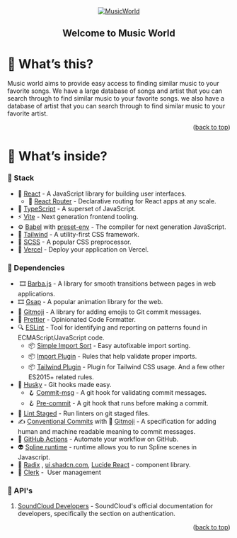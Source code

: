 <div id="top"></div>

<!--
*** I'm using markdown "reference style" links for readability.
*** Reference links are enclosed in brackets [ ] instead of parentheses ( ).
*** See the bottom of this document for the declaration of the reference variables
*** for contributors-url, forks-url, etc. This is an optional, concise syntax you may use.
*** https://www.markdownguide.org/basic-syntax/#reference-style-links
-->

<!-- <p align="center">
  <a href="https://github.com/Drumpy/vrttv-boilerplate/stargazers">
    <img src="https://img.shields.io/github/stars/Drumpy/vrttv-boilerplate.svg?style=for-the-badge" />
  </a>
  <a href="https://github.com/Drumpy/vrttv-boilerplate/issues">
    <img src="https://img.shields.io/github/issues/Drumpy/vrttv-boilerplate.svg?style=for-the-badge" />
  </a>
</p> -->

<!-- PROJECT LOGO -->
<div align="center">
  <a href="#">
    <img src="https://i.imgur.com/iuMarwG.png" alt="MusicWorld">
  </a>

  <h2 align="center"> Welcome to Music World</h2>

</div>

<!-- ABOUT THE PROJECT -->

# 🤔 What’s this?

Music world aims to provide easy access to finding similar music to your favorite
songs. We have a large database of songs and artist that you can search through to
find similar music to your favorite songs. we also have a database of artist that
you can search through to find similar music to your favorite artist.

<p align="right">(<a href="#top">back to top</a>)</p>

# 🔮 What’s inside?

### 📜 Stack

- 🌟 [React](https://reactjs.org/) - A JavaScript library for building user interfaces.
  - 🔀 [React Router](https://reactrouter.com/docs/en/v6/getting-started/overview) - Declarative routing for React apps at any scale.
- 💜 [TypeScript](https://www.typescriptlang.org/) - A superset of JavaScript.
- ⚡ [Vite](https://vitejs.dev/) - Next generation frontend tooling.
- ⚙️ [Babel](https://babeljs.io/) with [preset-env](https://babeljs.io/docs/en/babel-preset-env) - The compiler for next generation JavaScript.
- 🎨 [Tailwind](https://tailwindcss.com/) - A utility-first CSS framework.
- 🎨 [SCSS](https://sass-lang.com/documentation) - A popular CSS preprocessor.
- 🔺 [Vercel](https://vercel.com/) - Deploy your application on Vercel.

### 📜 Dependencies

-  🎞 [Barba.js](https://barba.js.org/) - A library for smooth transitions between pages in web applications.
-  🎞 [Gsap](https://greensock.com/gsap/) - A popular animation library for the web.
-  🦥 [Gitmoji](https://gitmoji.dev/) - A library for adding emojis to Git commit messages.
-   💅 [Prettier](https://prettier.io/) - Opinionated Code Formatter.
-   🔍 [ESLint](https://eslint.org/) - Tool for identifying and reporting on patterns found in ECMAScript/JavaScript code.
    -   📦 [Simple Import Sort](https://github.com/lydell/eslint-plugin-simple-import-sort/) - Easy autofixable import sorting.
    -   📦 [Import Plugin](https://github.com/benmosher/eslint-plugin-import/) - Rules that help validate proper imports.
    -   📦 [Tailwind Plugin](https://github.com/francoismassart/eslint-plugin-tailwindcss/) - Plugin for Tailwind CSS usage. And a few other ES2015+ related rules.
-   🐶 [Husky](https://github.com/typicode/husky) - Git hooks made easy.
    -   🪝 [Commit-msg](https://git-scm.com/docs/githooks#_commit_msg) - A git hook for validating commit messages.
    -   🪝 [Pre-commit](https://git-scm.com/docs/githooks#_pre_commit) - A git hook that runs before making a commit.
-   🚫 [Lint Staged](https://github.com/okonet/lint-staged) - Run linters on git staged files.
-   ✍️ [Conventional Commits](https://www.conventionalcommits.org/en/v1.0.0/) with 🎉 [Gitmoji](https://gitmoji.dev/) - A specification for adding human and machine readable meaning to commit messages.
-   🚦 [GitHub Actions](https://github.com/features/actions) - Automate your workflow on GitHub.
- 👽️ [Spline runtime](https://www.npmjs.com/package/@splinetool/runtime "Spline runtime") - runtime allows you to run Spline scenes in Javascript.
- 💄 [Radix](https://www.radix-ui.com/ "radix") , [ui.shadcn.com](https://ui.shadcn.com/), [Lucide React](https://lucide.dev/docs/lucide-react) -  component library.
- 💄 [Clerk](https://clerk.com/ "clerk") -  User management


### 📜 API's

1.  [SoundCloud Developers](https://developers.soundcloud.com/docs/api/guide#authentication 'SoundCloud Developers') - SoundCloud's official documentation for developers, specifically the section on authentication.
<p align="right">(<a href="#top">back to top</a>)</p>
